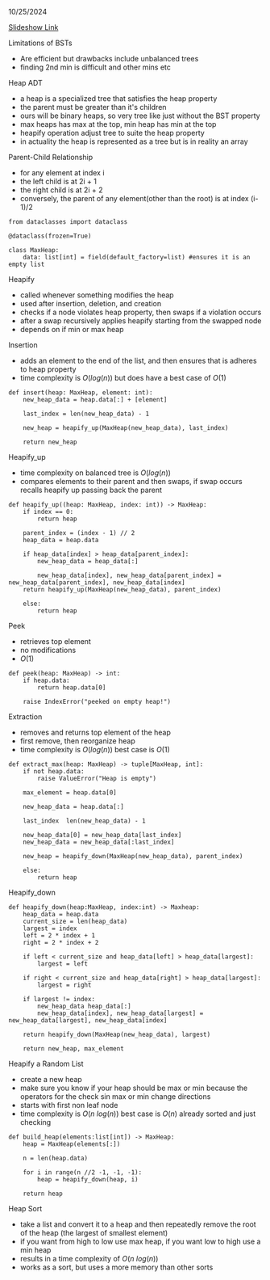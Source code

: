 10/25/2024

[Slideshow Link](https://docs.google.com/presentation/d/1R2NH7_q0TxhX9_Ux1_-y9udg9-xITGWyBerlKHYq23w/edit#slide=id.g26f23817af3_0_165)

Limitations of BSTs
 - Are efficient but drawbacks include unbalanced trees
 - finding 2nd min is difficult and other mins etc 

Heap ADT
 - a heap is a specialized tree that satisfies the heap property
 - the parent must be greater than it's children
 - ours will be binary heaps, so very tree like just without the BST property
 - max heaps has max at the top, min heap has min at the top
 - heapify operation adjust tree to suite the heap property
 - in actuality the heap is represented as a tree but is in reality an array

Parent-Child Relationship
 - for any element at index i
 - the left child is at 2i + 1
 - the right child is at 2i + 2
 - conversely, the parent of any element(other than the root) is at index (i-1)/2

```
from dataclasses import dataclass

@dataclass(frozen=True)

class MaxHeap:
	data: list[int] = field(default_factory=list) #ensures it is an empty list
```

Heapify
 - called whenever something modifies the heap
 - used after insertion, deletion, and creation
 - checks if a node violates heap property, then swaps if a violation occurs
 - after a swap recursively applies heapify starting from the swapped node
 - depends on if min or max heap

Insertion
 - adds an element to the end of the list, and then ensures that is adheres to heap property
 - time complexity is $O(log(n))$ but does have a best case of $O(1)$

```
def insert(heap: MaxHeap, element: int):
	new_heap_data = heap.data[:] + [element]

	last_index = len(new_heap_data) - 1

	new_heap = heapify_up(MaxHeap(new_heap_data), last_index)

	return new_heap
```

Heapify_up
 - time complexity on balanced tree is $O(log(n))$ 
 - compares elements to their parent and then swaps, if swap occurs recalls heapify up passing back the parent

```
def heapify_up((heap: MaxHeap, index: int)) -> MaxHeap:
	if index == 0:
		return heap

	parent_index = (index - 1) // 2
	heap_data = heap.data

	if heap_data[index] > heap_data[parent_index]:
		new_heap_data = heap_data[:]

		new_heap_data[index], new_heap_data[parent_index] = new_heap_data[parent_index], new_heap_data[index]
	return heapify_up(MaxHeap(new_heap_data), parent_index)

	else:
		return heap
```

Peek
 - retrieves top element
 - no modifications
 - $O(1)$

```
def peek(heap: MaxHeap) -> int:
	if heap.data:
		return heap.data[0]
		
	raise IndexError("peeked on empty heap!")
```

Extraction
 - removes and returns top element of the heap
 - first remove, then reorganize heap
 - time complexity is $O(log(n))$ best case is $O(1)$

```
def extract_max(heap: MaxHeap) -> tuple[MaxHeap, int]:
	if not heap.data:
		raise ValueError("Heap is empty")

	max_element = heap.data[0]

	new_heap_data = heap.data[:]

	last_index  len(new_heap_data) - 1

	new_heap_data[0] = new_heap_data[last_index]
	new_heap_data = new_heap_data[:last_index]

	new_heap = heapify_down(MaxHeap(new_heap_data), parent_index)

	else:
		return heap
```

Heapify_down

```
def heapify_down(heap:MaxHeap, index:int) -> Maxheap:
	heap_data = heap.data
	current_size = len(heap_data)
	largest = index
	left = 2 * index + 1
	right = 2 * index + 2

	if left < current_size and heap_data[left] > heap_data[largest]:
		largest = left

	if right < current_size and heap_data[right] > heap_data[largest]:
		largest = right

	if largest != index:
		new_heap_data heap_data[:]
		new_heap_data[index], new_heap_data[largest] = new_heap_data[largest], new_heap_data[index]

	return heapify_down(MaxHeap(new_heap_data), largest)

	return new_heap, max_element
```

Heapify a Random List
 - create a new heap
 - make sure you know if your heap should be max or min because the operators for the check sin max or min change directions
 - starts with first non leaf node
 - time complexity is $O(n \ log(n))$ best case is $O(n)$ already sorted and just checking

```
def build_heap(elements:list[int]) -> MaxHeap:
	heap = MaxHeap(elements[:])

	n = len(heap.data)

	for i in range(n //2 -1, -1, -1):
		heap = heapify_down(heap, i)

	return heap
```

Heap Sort
 - take a list and convert it to a heap and then repeatedly remove the root of the heap (the largest of smallest element)
 - if you want from high to low use max heap, if you want low to high use a min heap
 - results in a time complexity of $O(n \ log(n))$ 
 - works as a sort, but uses a more memory than other sorts